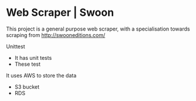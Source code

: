 # Web Scraper | Swoon 

This project is a general purpose web scraper, with a specialisation towards scraping from http://swooneditions.com/

Unittest
  - It has unit tests 
  - These test

It uses AWS to store the data
  - S3 bucket
  - RDS 
